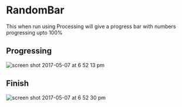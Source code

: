 # RandomBar
This when run using Processing will give a progress bar with numbers progressing upto 100%

## Progressing
![screen shot 2017-05-07 at 6 52 13 pm](https://cloud.githubusercontent.com/assets/22265669/25785768/6b459d8a-3356-11e7-8085-324f407a717b.png)

## Finish
![screen shot 2017-05-07 at 6 52 30 pm](https://cloud.githubusercontent.com/assets/22265669/25785772/70afcfde-3356-11e7-8ecf-bb09f85449d3.png)
